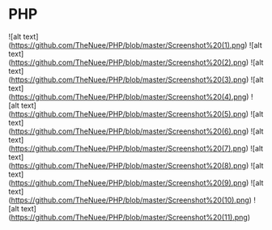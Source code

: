 # PHP
![alt text] (https://github.com/TheNuee/PHP/blob/master/Screenshot%20(1).png)
![alt text] (https://github.com/TheNuee/PHP/blob/master/Screenshot%20(2).png)
![alt text] (https://github.com/TheNuee/PHP/blob/master/Screenshot%20(3).png)
![alt text] (https://github.com/TheNuee/PHP/blob/master/Screenshot%20(4).png)
![alt text] (https://github.com/TheNuee/PHP/blob/master/Screenshot%20(5).png)
![alt text] (https://github.com/TheNuee/PHP/blob/master/Screenshot%20(6).png)
![alt text] (https://github.com/TheNuee/PHP/blob/master/Screenshot%20(7).png)
![alt text] (https://github.com/TheNuee/PHP/blob/master/Screenshot%20(8).png)
![alt text] (https://github.com/TheNuee/PHP/blob/master/Screenshot%20(9).png)
![alt text] (https://github.com/TheNuee/PHP/blob/master/Screenshot%20(10).png)
![alt text] (https://github.com/TheNuee/PHP/blob/master/Screenshot%20(11).png)
